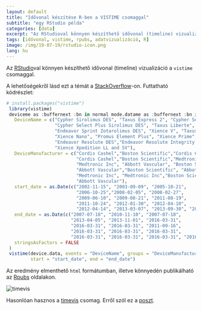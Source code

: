 ```yaml
---
layout: default
title: "Idővonal készítése R-ben a VISTIME csomaggal"
subtitle: "egy RStudio példa"
categories: [data]
excerpt: "Az RStudioval könnyen készíthető idővonal (timeline) vizualizáció a `vistime` csomaggal."
tags: [idővonal, vistime, rpubs, adatvizualizáció, R]
image: /img/19-07-19/rstudio-icon.png
lang: hu
---
```

Az [RStudio](https://www.rstudio.com/)val könnyen készíthető idővonal (timeline) vizualizáció a `vistime` csomaggal.

A lehetőségekről lásd ezt a témát a [StackOverflow](https://stackoverflow.com/questions/44265512/creating-a-timeline-in-r)-on.
Futtatható kódrészlet:

```r
# install.packages("vistime")
 library(vistime)
 deviceme as :buffernext :bn in normal mode.datame as :buffernext :bn in normal mode <- data.frame(
   DeviceName = c("Cypher Sirolimus DES", "Taxus Express 2", "Cypher Select Sirolimus DES",
                  "Cypher Select Plus Sirolimus DES", "Taxus Liberte", "Endeavor ABT578",
                  "Endeavor Sprint Zotarolimus DES", "Xience V", "Taxus Element Monrail ION",
                  "Xience Nano", "Promus Element Plus", "Xience Prime",
                  "Endeavor Resolute DES","Endeavor Resolute Integrity DES", "Promus Premier",
                  "Xience Xpedition LL and SV"),
   DeviceManufacturer = c("Cordis Cashel","Boston Scientific","Cordis Cashel",
                          "Cordis Cashel","Boston Scientific","Medtronic Inc",
                          "Medtronic Inc", "Abbott Vascular", "Boston Scientific",
                          "Abbott Vascular","Boston Scientific", "Abbott Vascular",
                          "Medtronic Inc", "Medtronic Inc","Boston Scientific",
                          "Abbott Vascular"),
   start_date = as.Date(c("2002-11-15", "2003-09-09", "2005-10-21",
                          "2006-10-25","2008-02-05", "2008-02-27",
                          "2009-06-10", "2009-08-21", "2011-08-19",
                          "2011-10-24", "2012-01-30", "2012-04-10",
                          "2012-04-14", "2013-03-07", "2013-09-30", "2014-02-19")),
   end_date = as.Date(c("2007-07-18", "2010-11-10", "2007-07-18",
                        "2013-04-05", "2013-11-01", "2016-03-31",
                        "2016-03-31", "2016-03-31", "2011-09-16",
                        "2016-03-31", "2016-03-31", "2016-03-31",
                        "2016-03-31", "2016-03-31", "2016-03-31", "2016-03-31")),
   stringsAsFactors = FALSE
 )
 vistime(device.data, events = "DeviceName", groups = "DeviceManufacturer",
         start = "start_date", end = "end_date")
```
Az eredmény elmenthető `html` formátumban, illetve könnyedén publikálható az [Rpubs](http://rpubs.com/ZGFabian/514062) oldalakon.

![timevis](/bj-blog/img/19-07-19/vistime.png)

Hasonlóan hasznos a [timevis](https://daattali.com/shiny/timevis-demo/) csomag. Erről szól ez a [poszt](https://zgfabian.github.io/bj-blog/2019-08-19-timevis/).
